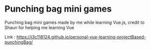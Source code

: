 # Punching bag mini games

Punching bag mini games made by me while learning Vue.js, credit to Shaun for helping me learning Vue

Link : https://j3c118124.github.io/personal-vue-learning-projectBased-punchingBag/

